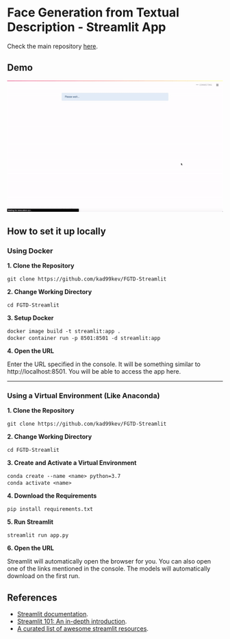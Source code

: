 # Face Generation from Textual Description - Streamlit App

Check the main repository [here](https://github.com/kad99kev/Face-Generator).

## Demo

![demo-gif](assets/streamlit-demo.gif)

## How to set it up locally
 ### Using Docker
  **1. Clone the Repository**
  ```
  git clone https://github.com/kad99kev/FGTD-Streamlit
  ```

  **2. Change Working Directory**
  ```
  cd FGTD-Streamlit
  ```

  **3. Setup Docker**
  ```
  docker image build -t streamlit:app .
  docker container run -p 8501:8501 -d streamlit:app
  ```
 
  **4. Open the URL**
 
  Enter the URL specified in the console. It will be something similar to http://localhost:8501. You will be able to access the app here.
 
 ***
 
 ### Using a Virtual Environment (Like Anaconda)
 
  **1. Clone the Repository**
  ```
  git clone https://github.com/kad99kev/FGTD-Streamlit
  ```
 
  **2. Change Working Directory**
  ```
  cd FGTD-Streamlit
  ```
 
  **3. Create and Activate a Virtual Environment**
  ```
  conda create --name <name> python=3.7
  conda activate <name>
  ```

  **4. Download the Requirements**
  ```
  pip install requirements.txt
  ```
 
  **5. Run Streamlit**
  ```
  streamlit run app.py
  ```
 
  **6. Open the URL**
 
  Streamlit will automatically open the browser for you. You can also open one of the links mentioned in the console. The models will automatically download on the first run.
 

## References
- [Streamlit documentation](https://docs.streamlit.io/en/stable/).
- [Streamlit 101: An in-depth introduction](https://towardsdatascience.com/streamlit-101-an-in-depth-introduction-fc8aad9492f2).
- [A curated list of awesome streamlit resources](https://github.com/MarcSkovMadsen/awesome-streamlit).
